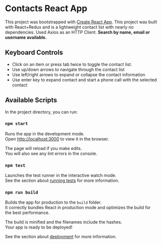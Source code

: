 # Contacts React App
This project was bootstrapped with [Create React App](https://github.com/facebook/create-react-app).
This project was built with React+Redux and is a lightweight contact list with nearly no dependencies.
Used Axios as an HTTP Client.
**Search by name, email or username available.**

## Keyboard Controls
- Click on an item or press tab twice to toggle the contact list.
- Use up/down arrows to navigate through the contact list
- Use left/right arrows to expand or collapse the contact information
- Use enter key to expand contact and start a phone call with the selected contact


## Available Scripts

In the project directory, you can run:

### `npm start`

Runs the app in the development mode.<br>
Open [http://localhost:3000](http://localhost:3000) to view it in the browser.

The page will reload if you make edits.<br>
You will also see any lint errors in the console.

### `npm test`

Launches the test runner in the interactive watch mode.<br>
See the section about [running tests](https://facebook.github.io/create-react-app/docs/running-tests) for more information.

### `npm run build`

Builds the app for production to the `build` folder.<br>
It correctly bundles React in production mode and optimizes the build for the best performance.

The build is minified and the filenames include the hashes.<br>
Your app is ready to be deployed!

See the section about [deployment](https://facebook.github.io/create-react-app/docs/deployment) for more information.


